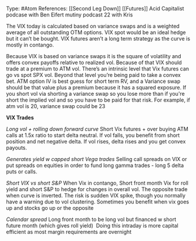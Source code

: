 Type: #Atom 
References: [[Second Leg Down]] [[Futures]]
Acid Capitalist podcase with Ben Eifert
mutiny podcast 22 with Kris

The VIX today is calculated based on variance swaps and is a weighted average of all outstanding OTM options. VIX spot would be an ideal hedge but it can’t be bought. VIX futures aren’t a long term strategy as the curve is mostly in contango.

Because VIX is based on variance swaps it is the square of volatility and offers convex payoffs relative to realized vol. Because of that VIX should trade at a premium to ATM vol. There’s an intrinsic level that Vix futures can go vs spot SPX vol. Beyond that level you’re being paid to take a convex bet. ATM option IV is best guess for short term RV, and a Variance swap should be that value plus a premium because it has a squared exposure. If you short vol via shorting a variance swap so you lose more than if you're short the implied vol and so you have to be paid for that risk. For example, if atm vol is 20, variance swap could be 23



**VIX Trades**

*Long vol + rolling down forward curve*
Short Vix futures + over buying ATM calls at 1.5x ratio to start delta neutral. If vol falls, you benefit from short position and net negative delta. If vol rises, delta rises and you get convex payouts.

*Generates yield w capped short Vega trades*
Selling call spreads on VIX or put spreads on equities in order to fund long gamma trades - long 5 delta puts or calls.

*Short VIX vs short S&P*
When Vix in contango, Short front month Vix for roll yield and short S&P to hedge for changes in overall vol. The opposite trade when curve is inverted. The risk is sudden VIX spike, though you normally have a warning due to vol clustering. Sometimes you benefit when vix goes up and stocks go up or the opposite 
  
*Calendar spread* 
Long front month to be long vol but financed w short future month (which gives roll yield) 
Doing this intraday is more capital efficient as most margin requirements are overnight
